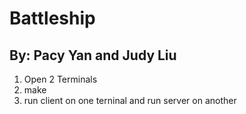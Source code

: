 # Battleship
## By: Pacy Yan and Judy Liu
1. Open 2 Terminals
2. make
3. run client on one terninal and run server on another
